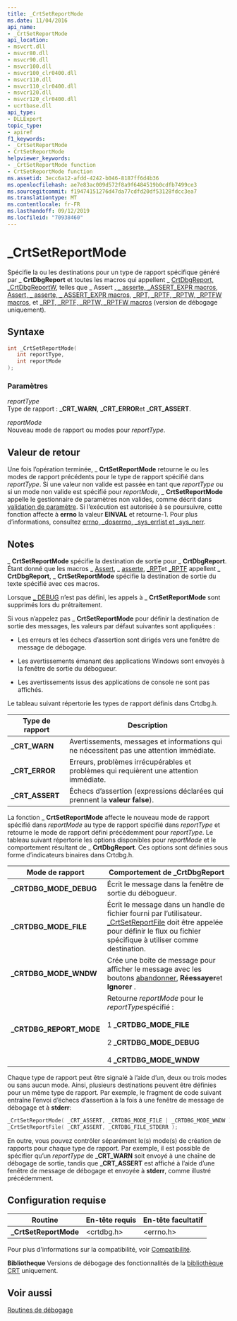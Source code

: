 ```yaml
---
title: _CrtSetReportMode
ms.date: 11/04/2016
api_name:
- _CrtSetReportMode
api_location:
- msvcrt.dll
- msvcr80.dll
- msvcr90.dll
- msvcr100.dll
- msvcr100_clr0400.dll
- msvcr110.dll
- msvcr110_clr0400.dll
- msvcr120.dll
- msvcr120_clr0400.dll
- ucrtbase.dll
api_type:
- DLLExport
topic_type:
- apiref
f1_keywords:
- _CrtSetReportMode
- CrtSetReportMode
helpviewer_keywords:
- _CrtSetReportMode function
- CrtSetReportMode function
ms.assetid: 3ecc6a12-afdd-4242-b046-8187ff6d4b36
ms.openlocfilehash: ae7e83ac009d572f8a9f6484519b0cdfb7499ce3
ms.sourcegitcommit: f19474151276d47da77cdfd20df53128fdcc3ea7
ms.translationtype: MT
ms.contentlocale: fr-FR
ms.lasthandoff: 09/12/2019
ms.locfileid: "70938460"
---
```

# <a name="_crtsetreportmode"></a>_CrtSetReportMode

Spécifie la ou les destinations pour un type de rapport spécifique généré par _ **CrtDbgReport** et toutes les macros qui appellent _ [CrtDbgReport, _CrtDbgReportW](crtdbgreport-crtdbgreportw.md), telles que _ Assert [, _ asserte, _ASSERT_EXPR macros](assert-asserte-assert-expr-macros.md), [Assert, _ asserte, _ ASSERT_EXPR macros](assert-asserte-assert-expr-macros.md), [_RPT, _RPTF, _RPTW, _RPTFW macros](rpt-rptf-rptw-rptfw-macros.md), et [_RPT, _RPTF, _RPTW, _RPTFW macros](rpt-rptf-rptw-rptfw-macros.md) (version de débogage uniquement).

## <a name="syntax"></a>Syntaxe

```C
int _CrtSetReportMode(
   int reportType,
   int reportMode
);
```

### <a name="parameters"></a>Paramètres

*reportType*<br/>
Type de rapport : **_CRT_WARN**, **_CRT_ERROR**et **_CRT_ASSERT**.

*reportMode*<br/>
Nouveau mode de rapport ou modes pour *reportType*.

## <a name="return-value"></a>Valeur de retour

Une fois l’opération terminée, _ **CrtSetReportMode** retourne le ou les modes de rapport précédents pour le type de rapport spécifié dans *reportType*. Si une valeur non valide est passée en tant que *reportType* ou si un mode non valide est spécifié pour *reportMode*, _ **CrtSetReportMode** appelle le gestionnaire de paramètres non valides, comme décrit dans [validation de paramètre](../../c-runtime-library/parameter-validation.md). Si l’exécution est autorisée à se poursuivre, cette fonction affecte à **errno** la valeur **EINVAL** et retourne-1. Pour plus d’informations, consultez [errno, _doserrno, _sys_errlist et _sys_nerr](../../c-runtime-library/errno-doserrno-sys-errlist-and-sys-nerr.md).

## <a name="remarks"></a>Notes

_ **CrtSetReportMode** spécifie la destination de sortie pour _ **CrtDbgReport**. Étant donné que les macros _ [Assert](assert-asserte-assert-expr-macros.md), _ [asserte](assert-asserte-assert-expr-macros.md), [_RPT](rpt-rptf-rptw-rptfw-macros.md)et [_RPTF](rpt-rptf-rptw-rptfw-macros.md) appellent _ **CrtDbgReport**, _ **CrtSetReportMode** spécifie la destination de sortie du texte spécifié avec ces macros.

Lorsque [_ DEBUG](../../c-runtime-library/debug.md) n’est pas défini, les appels à _ **CrtSetReportMode** sont supprimés lors du prétraitement.

Si vous n’appelez pas _ **CrtSetReportMode** pour définir la destination de sortie des messages, les valeurs par défaut suivantes sont appliquées :

- Les erreurs et les échecs d’assertion sont dirigés vers une fenêtre de message de débogage.

- Les avertissements émanant des applications Windows sont envoyés à la fenêtre de sortie du débogueur.

- Les avertissements issus des applications de console ne sont pas affichés.

Le tableau suivant répertorie les types de rapport définis dans Crtdbg.h.

|Type de rapport|Description|
|-----------------|-----------------|
|**_CRT_WARN**|Avertissements, messages et informations qui ne nécessitent pas une attention immédiate.|
|**_CRT_ERROR**|Erreurs, problèmes irrécupérables et problèmes qui requièrent une attention immédiate.|
|**_CRT_ASSERT**|Échecs d’assertion (expressions déclarées qui prennent la **valeur false**).|

La fonction _ **CrtSetReportMode** affecte le nouveau mode de rapport spécifié dans *reportMode* au type de rapport spécifié dans *reportType* et retourne le mode de rapport défini précédemment pour *reportType*. Le tableau suivant répertorie les options disponibles pour *reportMode* et le comportement résultant de _ **CrtDbgReport**. Ces options sont définies sous forme d’indicateurs binaires dans Crtdbg.h.

|Mode de rapport|Comportement de _CrtDbgReport|
|-----------------|-----------------------------|
|**_CRTDBG_MODE_DEBUG**|Écrit le message dans la fenêtre de sortie du débogueur.|
|**_CRTDBG_MODE_FILE**|Écrit le message dans un handle de fichier fourni par l’utilisateur. [_CrtSetReportFile](crtsetreportfile.md) doit être appelée pour définir le flux ou fichier spécifique à utiliser comme destination.|
|**_CRTDBG_MODE_WNDW**|Crée une boîte de message pour afficher le message avec les boutons [abandonner](abort.md), **Réessayer**et **Ignorer** .|
|**_CRTDBG_REPORT_MODE**|Retourne *reportMode* pour le *reportType*spécifié :<br /><br /> 1   **_CRTDBG_MODE_FILE**<br /><br /> 2   **_CRTDBG_MODE_DEBUG**<br /><br /> 4   **_CRTDBG_MODE_WNDW**|

Chaque type de rapport peut être signalé à l’aide d’un, deux ou trois modes ou sans aucun mode. Ainsi, plusieurs destinations peuvent être définies pour un même type de rapport. Par exemple, le fragment de code suivant entraîne l’envoi d’échecs d’assertion à la fois à une fenêtre de message de débogage et à **stderr**:

```C
_CrtSetReportMode( _CRT_ASSERT, _CRTDBG_MODE_FILE | _CRTDBG_MODE_WNDW );
_CrtSetReportFile( _CRT_ASSERT, _CRTDBG_FILE_STDERR );
```

En outre, vous pouvez contrôler séparément le(s) mode(s) de création de rapports pour chaque type de rapport. Par exemple, il est possible de spécifier qu’un *reportType* de **_CRT_WARN** soit envoyé à une chaîne de débogage de sortie, tandis que **_CRT_ASSERT** est affiché à l’aide d’une fenêtre de message de débogage et envoyée à **stderr**, comme illustré précédemment.

## <a name="requirements"></a>Configuration requise

|Routine|En-tête requis|En-tête facultatif|
|-------------|---------------------|---------------------|
|**_CrtSetReportMode**|\<crtdbg.h>|\<errno.h>|

Pour plus d'informations sur la compatibilité, voir [Compatibilité](../../c-runtime-library/compatibility.md).

**Bibliotheque** Versions de débogage des fonctionnalités de la [bibliothèque CRT](../../c-runtime-library/crt-library-features.md) uniquement.

## <a name="see-also"></a>Voir aussi

[Routines de débogage](../../c-runtime-library/debug-routines.md)<br/>
